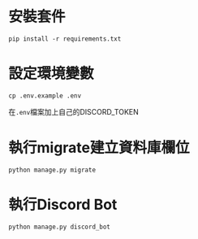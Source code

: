 # 安裝套件
`pip install -r requirements.txt`

# 設定環境變數
`cp .env.example .env`

在`.env`檔案加上自己的DISCORD_TOKEN

# 執行migrate建立資料庫欄位
`python manage.py migrate`

# 執行Discord Bot
`python manage.py discord_bot`
